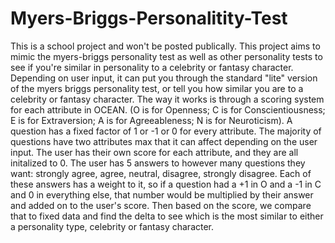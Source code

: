 # Myers-Briggs-Personalitity-Test
This is a school project and won't be posted publically. This project aims to mimic the myers-briggs personality test as well as other personality tests to see if you're similar in personality to a celebrity or fantasy character. Depending on user input, it can put you through the standard "lite" version of the myers briggs personality test, or tell you how similar you are to a celebrity or fantasy character. The way it works is through a scoring system for each attribute in OCEAN. (O is for Openness; C is for Conscientiousness; E is for Extraversion; A is for Agreeableness; N is for Neuroticism). A question has a fixed factor of 1 or -1 or 0 for every attribute. The majority of questions have two attributes max that it can affect depending on the user input. The user has their own score for each attribute, and they are all initalized to 0. The user has 5 answers to however many questions they want: strongly agree, agree, neutral, disagree, strongly disagree. Each of these answers has a weight to it, so if a question had a +1 in O and a -1 in C and 0 in everything else, that number would be multiplied by their answer and added on to the user's score. Then based on the score, we compare that to fixed data and find the delta to see which is the most similar to either a personality type, celebrity or fantasy character. 
